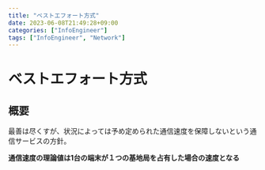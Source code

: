 ```yaml
---
title: "ベストエフォート方式"
date: 2023-06-08T21:49:28+09:00
categories: ["InfoEngineer"]
tags: ["InfoEngineer", "Network"]
---
```

# ベストエフォート方式

## 概要

最善は尽くすが、状況によっては予め定められた通信速度を保障しないという通信サービスの方針。

**通信速度の理論値は1台の端末が１つの基地局を占有した場合の速度となる**